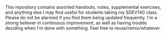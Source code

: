 This repository contains assorted handouts, notes, supplemental exercises, and anything else I may find useful for students taking my SDEV140 class. Please do not be alarmed if you find them being updated frequently. I'm a strong believer in continuous improvement, as well as having trouble deciding when I'm done with something. Feel free to reuse/remix/whatever.
